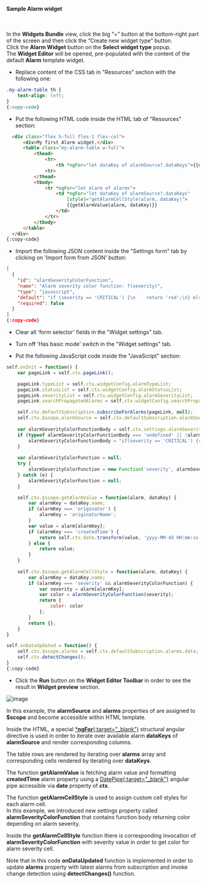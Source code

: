 #### Sample Alarm widget

<div class="divider"></div>
<br/>

In the **Widgets Bundle** view, click the big “+” button at the bottom-right part of the screen and then click the “Create new widget type” button.<br>
Click the **Alarm Widget** button on the **Select widget type** popup.<br>
The **Widget Editor** will be opened, pre-populated with the content of the default **Alarm** template widget.

 - Replace content of the CSS tab in "Resources" section with the following one:

```css
.my-alarm-table th {
    text-align: left;
}
{:copy-code}
```

 - Put the following HTML code inside the HTML tab of "Resources" section:

```html
  <div class="flex h-full flex-1 flex-col">
      <div>My first Alarm widget.</div>
      <table class="my-alarm-table w-full">
          <thead>
              <tr>
                  <th *ngFor="let dataKey of alarmSource?.dataKeys">{{dataKey.label}}</th> 
              <tr>          
          </thead>
          <tbody>
              <tr *ngFor="let alarm of alarms">
                  <td *ngFor="let dataKey of alarmSource?.dataKeys" 
                      [style]="getAlarmCellStyle(alarm, dataKey)">
                      {{getAlarmValue(alarm, dataKey)}}
                  </td>
              </tr>      
          </tbody>          
      </table>          
  </div>
{:copy-code}
```

 - Import the following JSON content inside the "Settings form" tab by clicking on 'Import form from JSON' button:

```json
[
  {
    "id": "alarmSeverityColorFunction",
    "name": "Alarm severity color function: f(severity)",
    "type": "javascript",
    "default": "if (severity == 'CRITICAL') {\n    return 'red';\n} else if (severity == 'MAJOR') {\n    return 'orange';\n} else return 'green';",
    "required": false
  }
]
{:copy-code}
```

 - Clear all 'form selector' fields in the "Widget settings" tab.

 - Turn off 'Has basic mode' switch in the "Widget settings" tab.

 - Put the following JavaScript code inside the "JavaScript" section:

```javascript
self.onInit = function() {
    var pageLink = self.ctx.pageLink();

    pageLink.typeList = self.ctx.widgetConfig.alarmTypeList;
    pageLink.statusList = self.ctx.widgetConfig.alarmStatusList;
    pageLink.severityList = self.ctx.widgetConfig.alarmSeverityList;
    pageLink.searchPropagatedAlarms = self.ctx.widgetConfig.searchPropagatedAlarms;

    self.ctx.defaultSubscription.subscribeForAlarms(pageLink, null);
    self.ctx.$scope.alarmSource = self.ctx.defaultSubscription.alarmSource;
    
    var alarmSeverityColorFunctionBody = self.ctx.settings.alarmSeverityColorFunction;
    if (typeof alarmSeverityColorFunctionBody === 'undefined' || !alarmSeverityColorFunctionBody.length) {
        alarmSeverityColorFunctionBody = "if(severity == 'CRITICAL') {return 'red';} else if (severity == 'MAJOR') {return 'orange';} else return 'green';";
    }
    
    var alarmSeverityColorFunction = null;
    try {
        alarmSeverityColorFunction = new Function('severity', alarmSeverityColorFunctionBody);
    } catch (e) {
        alarmSeverityColorFunction = null;
    }

    self.ctx.$scope.getAlarmValue = function(alarm, dataKey) {
        var alarmKey = dataKey.name;
        if (alarmKey === 'originator') {
            alarmKey = 'originatorName';
        }
        var value = alarm[alarmKey];
        if (alarmKey === 'createdTime') {
            return self.ctx.date.transform(value, 'yyyy-MM-dd HH:mm:ss');
        } else {
            return value;
        }
    }
    
    self.ctx.$scope.getAlarmCellStyle = function(alarm, dataKey) {
        var alarmKey = dataKey.name;
        if (alarmKey === 'severity' && alarmSeverityColorFunction) {
            var severity = alarm[alarmKey];
            var color = alarmSeverityColorFunction(severity);
            return {
                color: color  
            };
        } 
        return {};
    }
}

self.onDataUpdated = function() {
    self.ctx.$scope.alarms = self.ctx.defaultSubscription.alarms.data;
    self.ctx.detectChanges();
}
{:copy-code}
```

 - Click the **Run** button on the **Widget Editor Toolbar** in order to see the result in **Widget preview** section.

![image](${helpBaseUrl}/help/images/widget/editor/examples/alarm-widget-sample.png)

In this example, the **alarmSource** and **alarms** properties of <span trigger-style="fontSize: 16px;" trigger-text="<b>subscription</b>" tb-help-popup="widget/editor/widget_js_subscription_object"></span> are assigned to **$scope** and become accessible within HTML template.

Inside the HTML, a special [***ngFor**{:target="_blank"}](https://angular.io/api/common/NgForOf) structural angular directive is used in order to iterate over available alarm **dataKeys** of **alarmSource** and render corresponding columns.

The table rows are rendered by iterating over **alarms** array and corresponding cells rendered by iterating over **dataKeys**.

The function **getAlarmValue** is fetching alarm value and formatting **createdTime** alarm property using a [DatePipe{:target="_blank"}](https://angular.io/api/common/DatePipe) angular pipe accessible via **date** property of **ctx**.

The function **getAlarmCellStyle** is used to assign custom cell styles for each alarm cell.<br>In this example, we introduced new settings property called **alarmSeverityColorFunction** that contains function body returning color depending on alarm severity.

Inside the **getAlarmCellStyle** function there is corresponding invocation of **alarmSeverityColorFunction** with severity value in order to get color for alarm severity cell.

Note that in this code **onDataUpdated** function is implemented in order to update **alarms** property with latest alarms from subscription and invoke change detection using **detectChanges()** function.   

<br/>
<br/>
